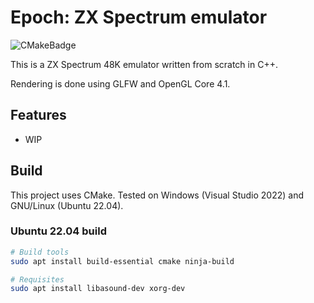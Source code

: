 # Epoch: ZX Spectrum emulator

![CMakeBadge](https://github.com/ghidosoft/epoch/actions/workflows/cmake.yml/badge.svg)

This is a ZX Spectrum 48K emulator written from scratch in C++.

Rendering is done using GLFW and OpenGL Core 4.1.

## Features
- WIP

## Build

This project uses CMake. Tested on Windows (Visual Studio 2022) and GNU/Linux (Ubuntu 22.04).

### Ubuntu 22.04 build

```bash
# Build tools
sudo apt install build-essential cmake ninja-build

# Requisites
sudo apt install libasound-dev xorg-dev
```
